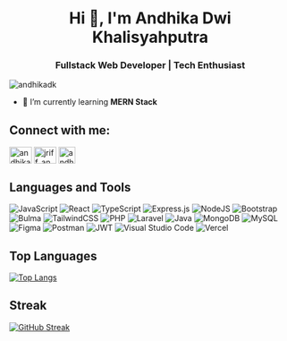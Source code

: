 <h1 align="center">Hi 👋, I'm Andhika Dwi Khalisyahputra</h1>
<h3 align="center">Fullstack Web Developer | Tech Enthusiast</h3>

<p align="left"> <img src="https://komarev.com/ghpvc/?username=andhikadk&label=Profile%20views&color=0e75b6&style=flat" alt="andhikadk" /> </p>

- 🌱 I’m currently learning **MERN Stack**

## Connect with me:
<p align="left">
<a href="https://linkedin.com/in/andhikadk" target="blank"><img align="center" src="https://raw.githubusercontent.com/rahuldkjain/github-profile-readme-generator/master/src/images/icons/Social/linked-in-alt.svg" alt="andhikadk" height="30" width="40" /></a>
<a href="https://instagram.com/jriff_andhika" target="blank"><img align="center" src="https://raw.githubusercontent.com/rahuldkjain/github-profile-readme-generator/master/src/images/icons/Social/instagram.svg" alt="jriff_andhika" height="30" width="40" /></a>
<a href="https://andhka.vercel.app" target="blank"><img align="center" src="https://andhika.vercel.app/favicon.png" alt="andhika dwi khalisyahputra" height="30" width="30" /></a>
</p>

## Languages and Tools
![JavaScript](https://img.shields.io/badge/javascript-%23323330.svg?style=for-the-badge&logo=javascript&logoColor=%23F7DF1E)
![React](https://img.shields.io/badge/react-%2320232a.svg?style=for-the-badge&logo=react&logoColor=%2361DAFB)
![TypeScript](https://img.shields.io/badge/typescript-%23007ACC.svg?style=for-the-badge&logo=typescript&logoColor=white)
![Express.js](https://img.shields.io/badge/express.js-%23404d59.svg?style=for-the-badge&logo=express&logoColor=%2361DAFB)
![NodeJS](https://img.shields.io/badge/node.js-6DA55F?style=for-the-badge&logo=node.js&logoColor=white)
![Bootstrap](https://img.shields.io/badge/bootstrap-%23563D7C.svg?style=for-the-badge&logo=bootstrap&logoColor=white)
![Bulma](https://img.shields.io/badge/bulma-00D0B1?style=for-the-badge&logo=bulma&logoColor=white)
![TailwindCSS](https://img.shields.io/badge/tailwindcss-%2338B2AC.svg?style=for-the-badge&logo=tailwind-css&logoColor=white)
![PHP](https://img.shields.io/badge/php-%23777BB4.svg?style=for-the-badge&logo=php&logoColor=white)
![Laravel](https://img.shields.io/badge/laravel-%23FF2D20.svg?style=for-the-badge&logo=laravel&logoColor=white)
![Java](https://img.shields.io/badge/java-%23ED8B00.svg?style=for-the-badge&logo=java&logoColor=white)
![MongoDB](https://img.shields.io/badge/MongoDB-%234ea94b.svg?style=for-the-badge&logo=mongodb&logoColor=white)
![MySQL](https://img.shields.io/badge/mysql-%2300f.svg?style=for-the-badge&logo=mysql&logoColor=white)
![Figma](https://img.shields.io/badge/figma-%23F24E1E.svg?style=for-the-badge&logo=figma&logoColor=white)
![Postman](https://img.shields.io/badge/Postman-FF6C37?style=for-the-badge&logo=postman&logoColor=white)
![JWT](https://img.shields.io/badge/JWT-black?style=for-the-badge&logo=JSON%20web%20tokens)
![Visual Studio Code](https://img.shields.io/badge/Visual%20Studio%20Code-0078d7.svg?style=for-the-badge&logo=visual-studio-code&logoColor=white)
![Vercel](https://img.shields.io/badge/vercel-%23000000.svg?style=for-the-badge&logo=vercel&logoColor=white)


## Top Languages
[![Top Langs](https://github-readme-stats.vercel.app/api/top-langs/?username=andhikadk&layout=compact&theme=dark)](https://github.com/anuraghazra/github-readme-stats)

## Streak
[![GitHub Streak](https://streak-stats.demolab.com/?user=andhikadk&theme=dark)](https://git.io/streak-stats)
